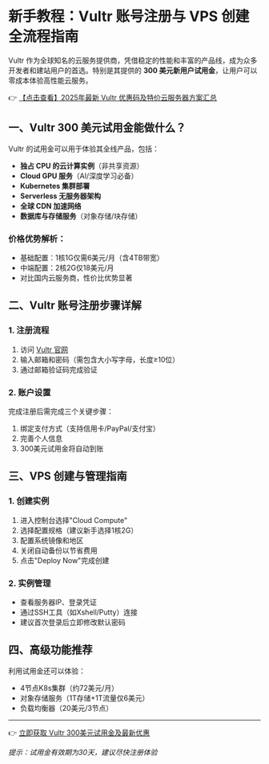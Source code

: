 # 新手教程：Vultr 账号注册与 VPS 创建全流程指南

Vultr 作为全球知名的云服务提供商，凭借稳定的性能和丰富的产品线，成为众多开发者和建站用户的首选。特别是其提供的 **300 美元新用户试用金**，让用户可以零成本体验高性能云服务。

👉 [【点击查看】2025年最新 Vultr 优惠码及特价云服务器方案汇总](https://bit.ly/VuLtr)

## 一、Vultr 300 美元试用金能做什么？

Vultr 的试用金可以用于体验其全线产品，包括：

- **独占 CPU 的云计算实例**（非共享资源）
- **Cloud GPU 服务**（AI/深度学习必备）
- **Kubernetes 集群部署**
- **Serverless 无服务器架构**
- **全球 CDN 加速网络**
- **数据库与存储服务**（对象存储/块存储）

### 价格优势解析：
- 基础配置：1核1G仅需6美元/月（含4TB带宽）
- 中端配置：2核2G仅18美元/月
- 对比国内云服务商，性价比优势显著

## 二、Vultr 账号注册步骤详解

### 1. 注册流程
1. 访问 [Vultr 官网](https://bit.ly/VuLtr)
2. 输入邮箱和密码（需包含大小写字母，长度≥10位）
3. 通过邮箱验证码完成验证

### 2. 账户设置
完成注册后需完成三个关键步骤：
1. 绑定支付方式（支持信用卡/PayPal/支付宝）
2. 完善个人信息
3. 300美元试用金将自动到账

## 三、VPS 创建与管理指南

### 1. 创建实例
1. 进入控制台选择"Cloud Compute"
2. 选择配置规格（建议新手选择1核2G）
3. 配置系统镜像和地区
4. 关闭自动备份以节省费用
5. 点击"Deploy Now"完成创建

### 2. 实例管理
- 查看服务器IP、登录凭证
- 通过SSH工具（如Xshell/Putty）连接
- 建议首次登录后立即修改默认密码

## 四、高级功能推荐
利用试用金还可以体验：
- 4节点K8s集群（约72美元/月）
- 对象存储服务（1T存储+1T流量仅6美元）
- 负载均衡器（20美元/3节点）

---

👉 [立即获取 Vultr 300美元试用金及最新优惠](https://bit.ly/VuLtr)

*提示：试用金有效期为30天，建议尽快注册体验*